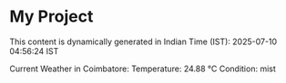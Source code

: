 # My Project

This content is dynamically generated in Indian Time (IST): 2025-07-10 04:56:24 IST


Current Weather in Coimbatore:
Temperature: 24.88 °C
Condition: mist
